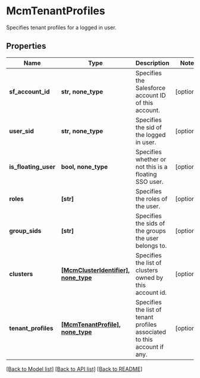 # McmTenantProfiles

Specifies tenant profiles for a logged in user.

## Properties
Name | Type | Description | Notes
------------ | ------------- | ------------- | -------------
**sf_account_id** | **str, none_type** | Specifies the Salesforce account ID of this account. | [optional] 
**user_sid** | **str, none_type** | Specifies the sid of the logged in user. | [optional] 
**is_floating_user** | **bool, none_type** | Specifies whether or not this is a floating SSO user. | [optional] 
**roles** | **[str]** | Specifies the roles of the user. | [optional] 
**group_sids** | **[str]** | Specifies the sids of the groups the user belongs to. | [optional] 
**clusters** | [**[McmClusterIdentifier], none_type**](McmClusterIdentifier.md) | Specifies the list of clusters owned by this account id. | [optional] 
**tenant_profiles** | [**[McmTenantProfile], none_type**](McmTenantProfile.md) | Specifies the list of tenant profiles associated to this account if any. | [optional] 

[[Back to Model list]](../README.md#documentation-for-models) [[Back to API list]](../README.md#documentation-for-api-endpoints) [[Back to README]](../README.md)


